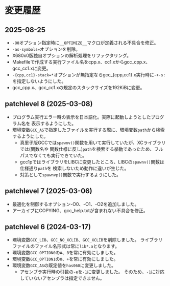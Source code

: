 # 変更履歴

## 2025-08-25

* `-O0`オプション指定時に`__OPTIMIZE__`マクロが定義される不具合を修正。
* `-as-symbols=`オプションを削除。
* X680x0版独自オプションの解析処理をリファクタリング。
* Makefileで作成する実行ファイル名をcpp.x、cc1.xからgcc_cpp.x、gcc_cc1.xに変更。
* `-{cpp,cc1}-stack=*`オプションが無指定ならgcc_{cpp,cc1}.x実行時に`-+-s:`を指定しないようにした。
* gcc_cpp.x、gcc_cc1.xの規定のスタックサイズを192KiBに変更。


## patchlevel 8 (2025-03-08)

* プログラム実行エラー時の表示を日本語化。実際に起動しようとしたプログラム名を
  表示するようにした。
* 環境変数`GCC_AS`で指定したファイルを実行する際に、環境変数`path`から検索するようにした。
  * 真里子版GCCでは`spawnv()`関数を用いて実行していたが、XCライブラリでは(関数名や
    関数仕様に反し)`path`を検索する挙動であったため、フルパスでなくても実行できていた。
  * gcc1pではライブラリをLIBCに変更したところ、LIBCの`spawnv()`関数は仕様通り`path`を
    検索しないため動作に違いが生じた。
  * 対策として`spawnvp()`関数で実行するようにした。


## patchlevel 7 (2025-03-06)

* 最適化を制御するオプション-O0、-O1、-O2を追加しました。
* アーカイブにCOPYING、gcc_help.txtが含まれない不具合を修正。


## patchlevel 6 (2024-03-17)

* 環境変数`GCC_LIB`、`GCC_NO_XCLIB`、`GCC_XCLIB`を削除しました。
  ライブラリファイルのファイル名形式は常に`lib*.a`となります。
* 環境変数`GCC_OPTION0`の`A`、`B`を常に有効にしました。
* 環境変数`GCC_OPTION1`の`O`、`+`を常に有効にしました。
* 環境変数`GCC_AS`の既定値を`has060`に変更しました。
  * アセンブラ実行時の引数の`-e`を`-1`に変更しました。
    そのため、`-1`に対応していないアセンブラは指定できません。

